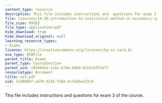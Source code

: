 ```yaml
---
content_type: resource
description: This file includes instructions and  questions for exam 3 of the course.
file: /courses/14-30-introduction-to-statistical-method-in-economics-spring-2006/31d066bfa470d12bf26ebcfa66ea72c4_ex3.pdf
file_size: 89563
file_type: application/pdf
hide_download: true
hide_download_original: null
learning_resource_types:
- Exams
license: https://creativecommons.org/licenses/by-nc-sa/4.0/
ocw_type: OCWFile
parent_title: Exams
parent_type: CourseSection
parent_uid: c8394d1a-1cb1-b74a-b4b9-8cb2c6f57ef7
resourcetype: Document
title: ex3.pdf
uid: 31d066bf-a470-d12b-f26e-bcfa66ea72c4
---
```

This file includes instructions and  questions for exam 3 of the course.